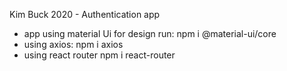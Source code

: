 Kim Buck 2020 - Authentication app
 - app using material Ui for design
    run: npm i @material-ui/core
 - using axios:
    npm i axios
 - using react router
    npm i react-router    

